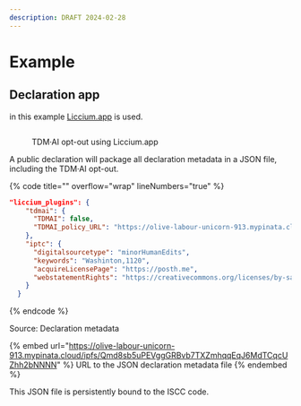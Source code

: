 ```yaml
---
description: DRAFT 2024-02-28
---
```


# Example

## Declaration app

in this example [Liccium.app](https://liccium.app) is used.&#x20;

<figure><img src=".gitbook/assets/Liccium TDM·AI@2x.png" alt=""><figcaption><p>TDM·AI opt-out using Liccium.app</p></figcaption></figure>

A public declaration will package all declaration metadata in a JSON file, including the TDM·AI opt-out.&#x20;

{% code title="" overflow="wrap" lineNumbers="true" %}
```json
"liccium_plugins": {
    "tdmai": {
      "TDMAI": false,
      "TDMAI_policy_URL": "https://olive-labour-unicorn-913.mypinata.cloud/ipfs/QmX8qUyi2iXRT7BEX6D2SSJUqngQBN1hWkA1TFbQ9Zisad"
    },
    "iptc": {
      "digitalsourcetype": "minorHumanEdits",
      "keywords": "Washinton,1120",
      "acquireLicensePage": "https://posth.me",
      "webstatementRights": "https://creativecommons.org/licenses/by-sa/4.0/"
    }
  }
```
{% endcode %}

Source: Declaration metadata

{% embed url="https://olive-labour-unicorn-913.mypinata.cloud/ipfs/Qmd8sb5uPEVggGRBvb7TXZmhqqEqJ6MdTCqcUZhh2bNNNN" %}
URL to the JSON declaration metadata file
{% endembed %}

This JSON file is persistently bound to the ISCC code.
